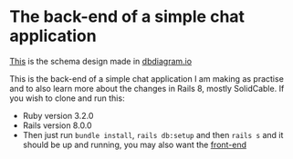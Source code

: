 # The back-end of a simple chat application

[This](https://dbdiagram.io/d/673444b8e9daa85aca437739) is the schema design made in [dbdiagram.io](https://dbdiagram.io)

This is the back-end of a simple chat application I am making as practise and to also learn more about the changes in Rails 8, mostly SolidCable.
If you wish to clone and run this:
* Ruby version 3.2.0
* Rails version 8.0.0
* Then just run `bundle install`, `rails db:setup` and then `rails s` and it should be up and running, you may also want the [front-end](https://github.com/williamgrant04/chatClient)
